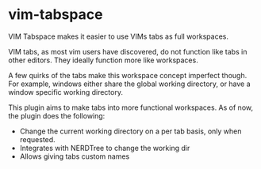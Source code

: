 # vim-tabspace
VIM Tabspace makes it easier to use VIMs tabs as full workspaces.

VIM tabs, as most vim users have discovered, do not function like tabs in other editors.  They ideally function more like workspaces.

A few quirks of the tabs make this workspace concept imperfect though.  For example, windows either share the global working directory, or have a window specific working directory.

This plugin aims to make tabs into more functional workspaces. As of now, the plugin does the following:

* Change the current working directory on a per tab basis, only when requested.
* Integrates with NERDTree to change the working dir
* Allows giving tabs custom names
